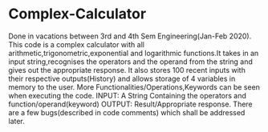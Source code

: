 # Complex-Calculator
Done in vacations between 3rd and 4th Sem Engineering(Jan-Feb 2020). This code is a complex calculator with all arithmetic,trigonometric,exponential and logarithmic functions.It takes in an input string,recognises the operators and the operand from the string and gives out the appropriate response. It also stores 100 recent inputs with their respective outputs(History) and allows storage of 4 variables in memory to the user. More Functionalities/Operations,Keywords can be seen when executing the code. INPUT: A String Containing the operators and function/operand(keyword) OUTPUT: Result/Appropriate response. There are a few bugs(described in code comments) which shall be addressed later.
